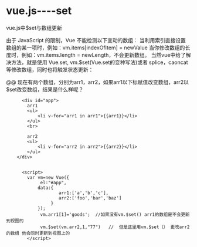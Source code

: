 # vue.js----set
vue.js中$set与数组更新



由于 JavaScript 的限制，Vue 不能检测以下变动的数组： 
当利用索引直接设置数组的某一项时，例如：vm.items[indexOfItem] = newValue 
当你修改数组的长度时，例如：vm.items.length = newLength，不会更新数组。 
当然vue中给了解决方法，就是使用 Vue.set, vm.$set(Vue.set的变种写法)或者 splice，caoncat等修改数组，同时也将触发状态更新： 


  
@@ 现在有两个数组，分别为arr1，arr2，如果arr1以下标赋值改变数组，arr2以$set改变数组，结果是什么样呢？  
  
  
          <div id="app">
            arr1
            <ul>
                <li v-for="arr1 in arr1">{{arr1}}</li>
            </ul>
            <br>
            
            arr2
            <ul>
                <li v-for="arr2 in arr2">{{arr2}}</li>
            </ul>
        </div>
  
  
          <script>
            var vm=new Vue({
                 el:"#app",
                data:{
                        arr1:['a','b','c'],
                        arr2:['foo','bar','baz']
                     }
                });
                 vm.arr1[1]='goods';  //如果没有vm.$set() arr1的数组是不会更新到视图的
                 vm.$set(vm.arr2,1,"77")   //  但是这里用vm.$set（） 更改arr2的数组 他会同时更新到视图上的
            </script>
  
